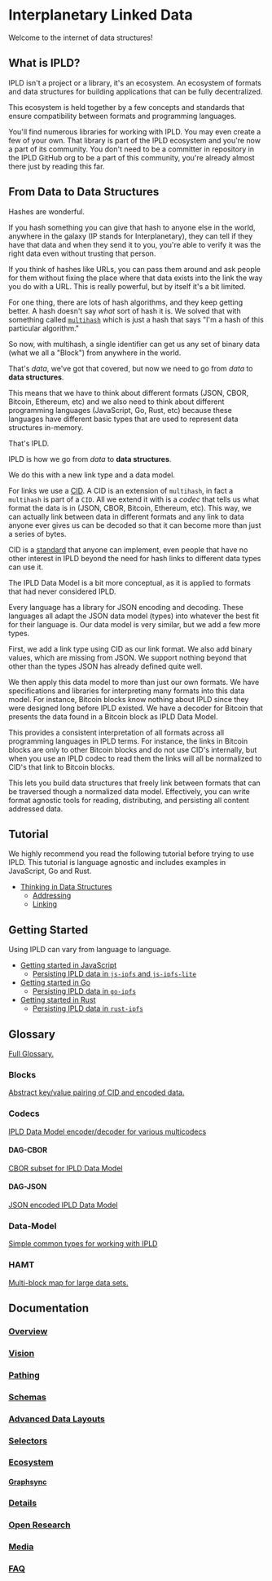 # Interplanetary Linked Data

Welcome to the internet of data structures!

## What is IPLD?

IPLD isn't a project or a library, it's an ecosystem. An
ecosystem of formats and data structures for building
applications that can be fully decentralized.

This ecosystem is held together by a few concepts and
standards that ensure compatibility between formats
and programming languages.

You'll find numerous libraries for working with IPLD.
You may even create a few of your own. That library is
part of the IPLD ecosystem and you're now a part of its
community. You don't need to be a committer in repository
in the IPLD GitHub org to be a part of this community,
you're already almost there just by reading this far.

## From Data to Data Structures

Hashes are wonderful.

If you hash something you can give that hash to anyone else
in the world, anywhere in the galaxy (IP stands for Interplanetary),
they can tell if they have that data and when they send
it to you, you're able to verify it was the right data even
without trusting that person.

If you think of hashes like URLs, you can pass them around and
ask people for them without fixing the place where that data exists
into the link the way you do with a URL. This is really powerful,
but by itself it's a bit limited.

For one thing, there are lots of hash algorithms, and they keep
getting better. A hash doesn't say *what* sort of hash it is. We
solved that with something called [`multihash`](https://github.com/multiformats/multihash)
which is just a hash that says "I'm a hash of this particular
algorithm."

So now, with multihash, a single identifier can get us any set
of binary data (what we all a "Block") from anywhere in the world.

That's *data*, we've got that covered, but now we need to go from
*data* to **data structures**.

This means that we have to think about different formats (JSON, CBOR,
Bitcoin, Ethereum, etc) and we also need to think about different
programming languages (JavaScript, Go, Rust, etc) because these
languages have different basic types that are used to represent data
structures in-memory.

That's IPLD.

IPLD is how we go from *data* to **data structures**.

We do this with a new link type and a data model.

For links we use a [CID](https://specs.ipld.io/block-layer/CID.html). A CID is an extension of `multihash`,
in fact a `multihash` is part of a `CID`. All we extend it with
is a *codec* that tells us what format the data is in (JSON, CBOR,
Bitcoin, Ethereum, etc). This way, we can actually link between
data in different formats and any link to data anyone ever gives
us can be decoded so that it can become more than just a series
of bytes.

CID is a [standard]() that anyone can implement, even people that
have no other interest in IPLD beyond the need for hash links to
different data types can use it.

The IPLD Data Model is a bit more conceptual, as it is applied
to formats that had never considered IPLD.

Every language has a library for JSON encoding and decoding. These
languages all adapt the JSON data model (types) into whatever the
best fit for their language is. Our data model is very similar,
but we add a few more types.

First, we add a link type using CID as our link format. We also
add binary values, which are missing from JSON. We support nothing
beyond that other than the types JSON has already defined quite well.

We then apply this data model to more than just our own formats. We
have specifications and libraries for interpreting many formats into
this data model. For instance, Bitcoin blocks know nothing about IPLD
since they were designed long before IPLD existed. We have a decoder
for Bitcoin that presents the data found in a Bitcoin block as IPLD
Data Model.

This provides a consistent interpretation of all formats across all programming
languages in IPLD terms. For instance, the links in Bitcoin blocks are
only to other Bitcoin blocks and do not use CID's internally, but when
you use an IPLD codec to read them the links will all be normalized
to CID's that link to Bitcoin blocks.

This lets you build data structures that freely link between formats
that can be traversed though a normalized data model. Effectively,
you can write format agnostic tools for reading, distributing, and
persisting all content addressed data.

## Tutorial

We highly recommend you read the following tutorial
before trying to use IPLD. This tutorial is language
agnostic and includes examples in JavaScript, Go and Rust.

* [Thinking in Data Structures](./tutorial.md)
  * [Addressing](./tutorial.md#addressing)
  * [Linking](./tutorial.md#linking)

## Getting Started

Using IPLD can vary from language to language.

* [Getting started in JavaScript](./getting-started/js)
  * [Persisting IPLD data in `js-ipfs` and `js-ipfs-lite`](./getting-started/js#storing-ipld-data-in-ipfs)
* [Getting started in Go](./getting-started/go)
  * [Persisting IPLD data in `go-ipfs`](./getting-started/go#IPFS)
* [Getting started in Rust](./getting-started/rust)
  * [Persisting IPLD data in `rust-ipfs`](./getting-started/rust#IPFS)


## Glossary
[Full Glossary.](./docs/glossary.md)
### Blocks
[Abstract key/value pairing of CID and encoded data.](./docs/glossary.md#blocks)
### Codecs
[IPLD Data Model encoder/decoder for various multicodecs](./docs/glossary.md#codecs)
#### DAG-CBOR
[CBOR subset for IPLD Data Model](./docs/glossary.md#dag-cbor)
#### DAG-JSON
[JSON encoded IPLD Data Model](./docs/glossary.md#dag-json)
### Data-Model
[Simple common types for working with IPLD](./docs/glossary.md#data-model)
### HAMT
[Multi-block map for large data sets.](./docs/glossary.md#hamt)

## Documentation
### [Overview](./docs/overview)
### [Vision](./docs/vision)
### [Pathing](./docs/pathing)
### [Schemas](./docs/schemas)
### [Advanced Data Layouts](./docs/advanced-layouts)
### [Selectors](./docs/selectors)
### [Ecosystem](./docs/ecosystem)
#### [Graphsync](./docs/ecosystem/graphsync.md)
### [Details](./docs/details)
### [Open Research](./docs/opens-research)
### [Media](./docs/media)
### [FAQ](./docs/FAQ.md)

